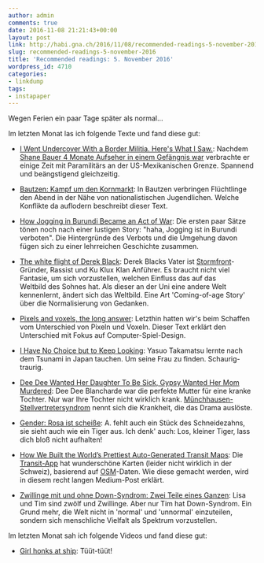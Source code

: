 ```yaml
---
author: admin
comments: true
date: 2016-11-08 21:21:43+00:00
layout: post
link: http://habi.gna.ch/2016/11/08/recommended-readings-5-november-2016/
slug: recommended-readings-5-november-2016
title: 'Recommended readings: 5. November 2016'
wordpress_id: 4710
categories:
- linkdump
tags:
- instapaper
---
```


Wegen Ferien ein paar Tage später als normal...

Im letzten Monat las ich folgende Texte und fand diese gut:





  * [I Went Undercover With a Border Militia. Here's What I Saw.](http://www.motherjones.com/politics/2016/10/undercover-border-militia-immigration-bauer): Nachdem [Shane Bauer 4 Monate Aufseher in einem Gefängnis war](http://habi.gna.ch/2016/08/01/recommended-readings-1-august-2016/) verbrachte er einige Zeit mit Paramilitärs an der US-Mexikanischen Grenze. Spannend und beängstigend gleichzeitig.


  * [Bautzen: Kampf um den Kornmarkt](http://www.zeit.de/2016/42/bautzen-gewalt-fluechtlinge-neonazis-rechtsextremismus-kornmarkt/komplettansicht): In Bautzen verbringen Flüchtlinge den Abend in der Nähe von nationalistischen Jugendlichen. Welche Konflikte da auflodern beschreibt dieser Text.


  * [How Jogging in Burundi Became an Act of War](http://www.outsideonline.com/2062806/worlds-most-dangerous-running-club-burundi): Die ersten paar Sätze tönen noch nach einer lustigen Story: "haha, Jogging ist in Burundi verboten". Die Hintergründe des Verbots und die Umgehung davon fügen sich zu einer lehrreichen Geschichte zusammen.


  * [The white flight of Derek Black](https://www.washingtonpost.com/national/the-white-flight-of-derek-black/2016/10/15/ed5f906a-8f3b-11e6-a6a3-d50061aa9fae_story.html): Derek Blacks Vater ist [Stormfront](https://en.wikipedia.org/wiki/Stormfront_(website))-Gründer, Rassist und Ku Klux Klan Anführer. Es braucht nicht viel Fantasie, um sich vorzustellen, welchen Einfluss das auf das Weltbild des Sohnes hat. Als dieser an der Uni eine andere Welt kennenlernt, ändert sich das Weltbild. Eine Art 'Coming-of-age Story' über die Normalisierung von Gedanken.


  * [Pixels and voxels, the long answer](https://medium.com/retronator-magazine/pixels-and-voxels-the-long-answer-5889ecc18190): Letzthin hatten wir's beim Schaffen vom Unterschied von Pixeln und Voxeln. Dieser Text erklärt den Unterschied mit Fokus auf Computer-Spiel-Design.


  * [I Have No Choice but to Keep Looking](http://www.nytimes.com/2016/08/07/magazine/the-lost-ones.html): Yasuo Takamatsu lernte nach dem Tsunami in Japan tauchen. Um seine Frau zu finden. Schaurig-traurig.


  * [Dee Dee Wanted Her Daughter To Be Sick, Gypsy Wanted Her Mom Murdered](https://www.buzzfeed.com/michelledean/dee-dee-wanted-her-daughter-to-be-sick-gypsy-wanted-her-mom): Dee Dee Blancharde war die perfekte Mutter für eine kranke Tochter. Nur war Ihre Tochter nicht wirklich krank. [Münchhausen-Stellvertretersyndrom](https://de.wikipedia.org/wiki/Münchhausen-Stellvertretersyndrom) nennt sich die Krankheit, die das Drama auslöste.


  * [Gender: Rosa ist scheiße](http://www.zeit.de/2016/35/gender-babykleidung-rollenerwartung/komplettansicht): A. fehlt auch ein Stück des Schneidezahns, sie sieht auch wie ein Tiger aus. Ich denk' auch: Los, kleiner Tiger, lass dich bloß nicht aufhalten!


  * [How We Built the World’s Prettiest Auto-Generated Transit Maps](https://medium.com/transit-app/how-we-built-the-worlds-prettiest-auto-generated-transit-maps-12d0c6fa502f): Die [Transit-App](https://transitapp.com) hat wunderschöne Karten (leider nicht wirklich in der Schweiz), basierend auf [OSM](http://osm.org/)-Daten. Wie diese gemacht werden, wird in diesem recht langen Medium-Post erklärt.


  * [Zwillinge mit und ohne Down-Syndrom: Zwei Teile eines Ganzen](http://www.faz.net/aktuell/feuilleton/unterschiedliche-zwillinge-zwei-teile-eines-ganzen-14449481.html): Lisa und Tim sind zwölf und Zwillinge. Aber nur Tim hat Down-Syndrom. Ein Grund mehr, die Welt nicht in 'normal' und 'unnormal' einzuteilen, sondern sich menschliche Vielfalt als Spektrum vorzustellen.



Im letzten Monat sah ich folgende Videos und fand diese gut:



  * [Girl honks at ship](https://www.youtube.com/watch?v=ETrWMvicKps): Tüüt-tüüt!




